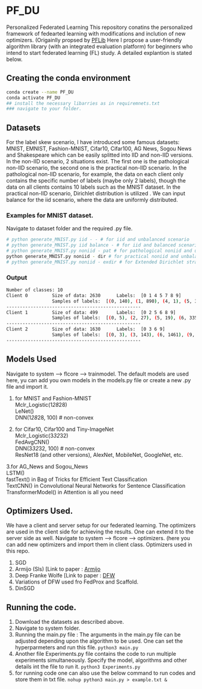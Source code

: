 # PF_DU
Personalized Federated Learning 
This repository conatins the personalized framework of fedearted learning with modifications and inclution of new optimizers. (Origainlly propsed by [PFLib](https://github.com/TsingZ0/PFLlib) 
Here I propose a user-friendly algorithm library (with an integrated evaluation platform) for beginners who intend to start federated learning (FL) study. A detailed explantion is stated below.

## Creating the conda environment
```sh
conda create --name PF_DU
conda activate PF_DU
## install the necessary libarries as in requiremnets.txt
### navigate to your folder.
```

## Datasets
For the label skew scenario, I have introduced some famous datasets: MNIST, EMNIST, Fashion-MNIST, Cifar10, Cifar100, AG News, Sogou News and Shakespeare which can be easily splitted into IID and non-IID versions. In the non-IID scenario, 2 situations exist. The first one is the pathological non-IID scenario, the second one is the practical non-IID scenario. In the pathological non-IID scenario, for example, the data on each client only contains the specific number of labels (maybe only 2 labels), though the data on all clients contains 10 labels such as the MNIST dataset. In the practical non-IID scenario, Dirichlet distribution is utilized . We can input balance for the iid scenario, where the data are uniformly distributed.

### Examples for MNIST dataset.
Navigate to dataset folder and the required .py file.
```sh
# python generate_MNIST.py iid - - # for iid and unbalanced scenario
# python generate_MNIST.py iid balance - # for iid and balanced scenario
# python generate_MNIST.py noniid - pat # for pathological noniid and unbalanced scenario
python generate_MNIST.py noniid - dir # for practical noniid and unbalanced scenario
# python generate_MNIST.py noniid - exdir # for Extended Dirichlet strategy 
```
### Output
```sh
Number of classes: 10
Client 0         Size of data: 2630      Labels:  [0 1 4 5 7 8 9]
                 Samples of labels:  [(0, 140), (1, 890), (4, 1), (5, 319), (7, 29), (8, 1067), (9, 184)]
--------------------------------------------------
Client 1         Size of data: 499       Labels:  [0 2 5 6 8 9]
                 Samples of labels:  [(0, 5), (2, 27), (5, 19), (6, 335), (8, 6), (9, 107)]
--------------------------------------------------
Client 2         Size of data: 1630      Labels:  [0 3 6 9]
                 Samples of labels:  [(0, 3), (3, 143), (6, 1461), (9, 23)]
--------------------------------------------------
```
## Models Used
Navigate to system --> flcore --> trainmodel. 
The default models are used here, yu can add you own models in the models.py file or create a new .py file and import it.

1. for MNIST and Fashion-MNIST <br>
Mclr_Logistic(1*28*28)  <br>
LeNet()  <br>
DNN(1*28*28, 100) # non-convex  <br>

2. for Cifar10, Cifar100 and Tiny-ImageNet  <br>
Mclr_Logistic(3*32*32)  <br>
FedAvgCNN() <br>
DNN(3*32*32, 100) # non-convex <br>
ResNet18 (and other versions), AlexNet, MobileNet, GoogleNet, etc. <br>

3.for AG_News and Sogou_News <br>
LSTM() <br>
fastText() in Bag of Tricks for Efficient Text Classification <br>
TextCNN() in Convolutional Neural Networks for Sentence Classification <br>
TransformerModel() in Attention is all you need <br>

## Optimizers Used.
We have a client and server setup for our federated learning. The optimizers are used in the client side for achieving the results. One can extend it to the server side as well.
Navigate to system --> flcore --> optimizers. (here you can add new optimizers and import them in client class.
Optimizers used in this repo.
1. SGD
2. Armijo (Sls) [Link to paper : [Armijo](https://arxiv.org/abs/1905.09997)
3. Deep Franke Wolfe [Link to paper : [DFW](https://arxiv.org/abs/1811.07591)
4. Variations of DFW used fro FedProx and Scaffold.
5. DinSGD

## Running the code.
1. Download the datasets as described above.
2. Navigate to system folder.
3. Running the main.py file :
   The arguments in the main.py file can be adjusted depending upon the 
   algorithm to be used. One can set the hyperparmeters and run this file.
   ``` python3 main.py ```
4. Another file Experiments.py file contains the code to run multiple experiments simultaneously. Specify the model, algorithms and other details int the file to run it.
   ``` python3 Experiments.py ```
5. for running code one can also use the below command to run codes and store them in txt file.
   ``` nohup python3 main.py > example.txt & ```



